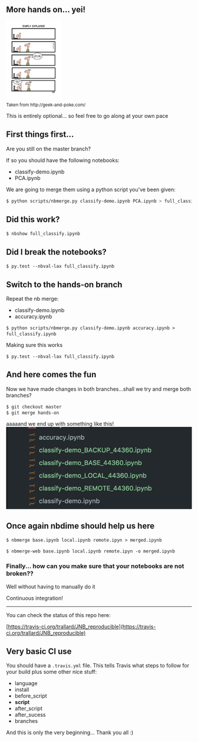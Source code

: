 <section class='dark-diagonal'>

<h2>More hands on... yei!</h2>
<img src="../resources/noidea.jpg"  style='width:30%'>
<br>
<small> Taken from http://geek-and-poke.com/ </small>
<br>
<div class='float_modal fragment fade-in'>
  <p class='modal_p'> This is entirely optional... so feel free
  to go along at your own pace </p>
</div>
</section>



## First things first...
Are you still on the <accent-text> master</accent-text> branch?

If so you should have the following notebooks:
- classify-demo.ipynb
- PCA.ipynb

We are going to merge them using a python script you've been given:
```bash
$ python scripts/nbmerge.py classify-demo.ipynb PCA.ipynb > full_classify.ipynb
```



## Did this work?
```
$ nbshow full_classify.ipynb
```

## Did I break the notebooks?
```
$ py.test --nbval-lax full_classify.ipynb
```



## Switch to the <accent-text>hands-on</accent-text> branch
Repeat the nb merge:
- classify-demo.ipynb
- accuracy.ipynb

```
$ python scripts/nbmerge.py classify-demo.ipynb accuracy.ipynb > full_classify.ipynb
```
Making sure this works
```
$ py.test --nbval-lax full_classify.ipynb
```



## And here comes the fun
Now we have made changes in both branches...shall we try and merge both branches?
```
$ git checkout master
$ git merge hands-on
```

aaaaand we end up with something like this! <!-- .element: class="fragment" -->
<img src ='../resources/conflict.png'> <!-- .element: class="fragment" -->



## Once again nbdime should help us here

```
$ nbmerge base.ipynb local.ipynb remote.ipyn > merged.ipynb
```

```
$ nbmerge-web base.ipynb local.ipynb remote.ipyn -o merged.ipynb
```



### Finally... how can you make sure that your notebooks are not broken??
 Well without having to manually do it<!-- .element: class="fragment" -->

 <accent-text> Continuous integration!</accent-text> <!-- .element: class="fragment" -->

---

You can check the status of this repo here: <!-- .element: class="fragment" -->

[https://travis-ci.org/trallard/JNB_reproducible](https://travis-ci.org/trallard/JNB_reproducible) <!-- .element: class="fragment" -->



## Very basic CI use
You should have a `.travis.yml` file. This tells Travis what steps to follow for your build plus some other nice stuff:

- language
- install
- before_script
- <strong> script </strong>
- after_script
- after_sucess
- branches



<display-text> And this is only the very beginning... </display-text>
<display-text> Thank you all :)  </display-text>
